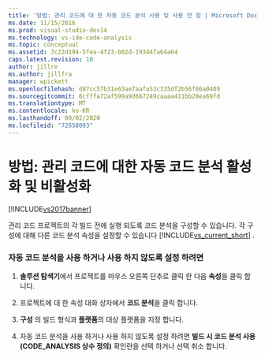 ```yaml
---
title: '방법: 관리 코드에 대 한 자동 코드 분석 사용 및 사용 안 함 | Microsoft Docs'
ms.date: 11/15/2016
ms.prod: visual-studio-dev14
ms.technology: vs-ide-code-analysis
ms.topic: conceptual
ms.assetid: 7c22d194-5fea-4f23-b02d-19344fa64a64
caps.latest.revision: 10
author: jillre
ms.author: jillfra
manager: wpickett
ms.openlocfilehash: d87cc57b31e63ae7aafa53c335df2b56f86a0409
ms.sourcegitcommit: 6cfffa72af599a9d667249caaaa411bb28ea69fd
ms.translationtype: MT
ms.contentlocale: ko-KR
ms.lasthandoff: 09/02/2020
ms.locfileid: "72658093"
---
```

# <a name="how-to-enable-and-disable-automatic-code-analysis-for-managed-code"></a>방법: 관리 코드에 대한 자동 코드 분석 활성화 및 비활성화
[!INCLUDE[vs2017banner](../includes/vs2017banner.md)]

관리 코드 프로젝트의 각 빌드 전에 실행 되도록 코드 분석을 구성할 수 있습니다. 각 구성에 대해 다른 코드 분석 속성을 설정할 수 있습니다 [!INCLUDE[vs_current_short](../includes/vs-current-short-md.md)] .

### <a name="to-enable-or-disable-automatic-code-analysis"></a>자동 코드 분석을 사용 하거나 사용 하지 않도록 설정 하려면

1. **솔루션 탐색기**에서 프로젝트를 마우스 오른쪽 단추로 클릭 한 다음 **속성**을 클릭 합니다.

2. 프로젝트에 대 한 속성 대화 상자에서 **코드 분석**을 클릭 합니다.

3. **구성** 의 빌드 형식과 **플랫폼**의 대상 플랫폼을 지정 합니다.

4. 자동 코드 분석을 사용 하거나 사용 하지 않도록 설정 하려면 **빌드 시 코드 분석 사용 (CODE_ANALYSIS 상수 정의)** 확인란을 선택 하거나 선택 취소 합니다.
